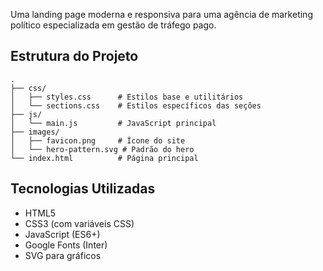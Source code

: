 Uma landing page moderna e responsiva para uma agência de marketing político especializada em gestão de tráfego pago.

## Estrutura do Projeto

```
.
├── css/
│   ├── styles.css      # Estilos base e utilitários
│   └── sections.css    # Estilos específicos das seções
├── js/
│   └── main.js         # JavaScript principal
├── images/
│   ├── favicon.png     # Ícone do site
│   └── hero-pattern.svg # Padrão do hero
└── index.html          # Página principal
```

## Tecnologias Utilizadas

- HTML5
- CSS3 (com variáveis CSS)
- JavaScript (ES6+)
- Google Fonts (Inter)
- SVG para gráficos
